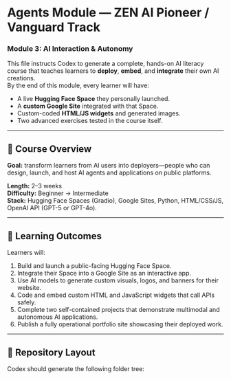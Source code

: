 # Agents Module — ZEN AI Pioneer / Vanguard Track
### Module 3: AI Interaction & Autonomy
This file instructs Codex to generate a complete, hands-on AI literacy course that teaches learners to **deploy**, **embed**, and **integrate** their own AI creations.  
By the end of this module, every learner will have:

- A live **Hugging Face Space** they personally launched.  
- A **custom Google Site** integrated with that Space.  
- Custom-coded **HTML/JS widgets** and generated images.  
- Two advanced exercises tested in the course itself.  

---

## 🧭 Course Overview

**Goal:** transform learners from AI users into deployers—people who can design, launch, and host AI agents and applications on public platforms.  

**Length:** 2–3 weeks  
**Difficulty:** Beginner → Intermediate  
**Stack:** Hugging Face Spaces (Gradio), Google Sites, Python, HTML/CSS/JS, OpenAI API (GPT-5 or GPT-4o).

---

## 🧱 Learning Outcomes

Learners will:

1. Build and launch a public-facing Hugging Face Space.  
2. Integrate their Space into a Google Site as an interactive app.  
3. Use AI models to generate custom visuals, logos, and banners for their website.  
4. Code and embed custom HTML and JavaScript widgets that call APIs safely.  
5. Complete two self-contained projects that demonstrate multimodal and autonomous AI applications.  
6. Publish a fully operational portfolio site showcasing their deployed work.

---

## 📂 Repository Layout

Codex should generate the following folder tree:


